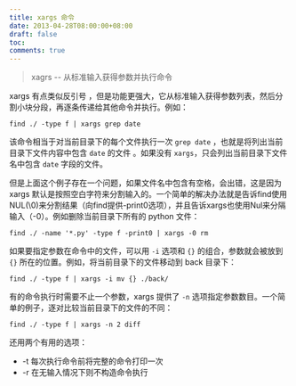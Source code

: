 ```yaml
---
title: xargs 命令
date: 2013-04-28T08:00:00+08:00
draft: false
toc:
comments: true
---
```



> xagrs -- 从标准输入获得参数并执行命令

xargs 有点类似反引号 ，但是功能更强大，它从标准输入获得参数列表，然后分割小块分段，再逐条传递给其他命令并执行。例如：

	find ./ -type f | xargs grep date

该命令相当于对当前目录下的每个文件执行一次 `grep date` ，也就是将列出当前目录下文件内容中包含 `date` 的文件 。如果没有 `xargs`，只会列出当前目录下文件名中包含 `date` 字段的文件。 

但是上面这个例子存在一个问题，如果文件名中包含有空格，会出错，这是因为 xargs 默认是按照空白字符来分割输入的。一个简单的解决办法就是告诉find使用NUL(\0)来分割结果（向find提供-print0选项），并且告诉xargs也使用Nul来分隔输入（-0）。例如删除当前目录下所有的 python 文件：

	find ./ -name '*.py' -type f -print0 | xargs -0 rm

如果要指定参数在命令中的文件，可以用 `-i` 选项和 `{}` 的组合，参数就会被放到 `{}` 所在的位置。例如，将当前目录下的文件移动到 back 目录下：

	find ./ -type f | xargs -i mv {} ./back/

有的命令执行时需要不止一个参数，xargs 提供了 `-n` 选项指定参数数目。一个简单的例子，逐对比较当前目录下的文件的不同：

	find ./ -type f | xargs -n 2 diff

还用两个有用的选项：

* -t 每次执行命令前将完整的命令打印一次
* -r 在无输入情况下则不构造命令执行
